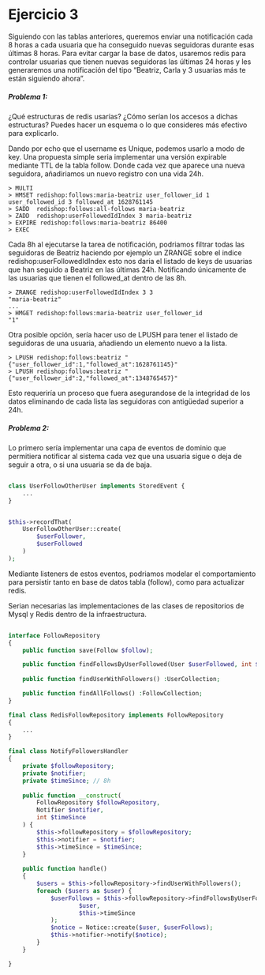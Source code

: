 # Ejercicio 3

Siguiendo con las tablas anteriores, queremos enviar una notificación cada 8 horas a cada
usuaria que ha conseguido nuevas seguidoras durante esas últimas 8 horas.
Para evitar cargar la base de datos, usaremos redis para controlar usuarias que tienen nuevas
seguidoras las últimas 24 horas y les generaremos una notificación del tipo “Beatriz, Carla y 3
usuarias más te están siguiendo ahora”.

##### Problema 1:

¿Qué estructuras de redis usarías? ¿Cómo serían los accesos a dichas estructuras? Puedes
hacer un esquema o lo que consideres más efectivo para explicarlo.

Dando por echo que el username es Unique, podemos usarlo a modo de key. 
Una propuesta simple seria implementar una versión expirable mediante TTL de la tabla follow. 
Donde cada vez que aparece una nueva seguidora, añadiriamos un nuevo registro con una vida 24h.    

```redis
> MULTI
> HMSET redishop:follows:maria-beatriz user_follower_id 1 user_followed_id 3 followed_at 1628761145
> SADD  redishop:follows:all-follows maria-beatriz
> ZADD  redishop:userFollowedIdIndex 3 maria-beatriz
> EXPIRE redishop:follows:maria-beatriz 86400
> EXEC
```

Cada 8h al ejecutarse la tarea de notificación, podriamos filtrar todas las seguidoras de Beatriz 
haciendo por ejemplo un ZRANGE sobre el indice redishop:userFollowedIdIndex esto nos daria el listado de 
keys de usuarias que han seguido a Beatriz en las últimas 24h. Notificando únicamente de las usuarias que tienen el followed_at dentro de las 8h.

```redis
> ZRANGE redishop:userFollowedIdIndex 3 3
"maria-beatriz"
...
> HMGET redishop:follows:maria-beatriz user_follower_id
"1"
```
  
Otra posible opción, sería hacer uso de LPUSH para tener el listado de seguidoras de una usuaria, añadiendo un elemento nuevo a la lista.

```redis
> LPUSH redishop:follows:beatriz "{"user_follower_id":1,"followed_at":1628761145}"
> LPUSH redishop:follows:beatriz "{"user_follower_id":2,"followed_at":1348765457}"
```

Esto requeriría un proceso que fuera asegurandose de la integridad de los datos eliminando de cada lista las seguidoras con antigüedad superior a 24h.  

##### Problema 2:

Lo primero sería implementar una capa de eventos de dominio que permitiera notificar al sistema cada vez que una usuaria 
sigue o deja de seguir a otra, o si una usuaria se da de baja.

```php

class UserFollowOtherUser implements StoredEvent {
    ...
}


$this->recordThat(
    UserFollowOtherUser::create(
        $userFollower,
        $userFollowed      
    )
);
```
Mediante listeners de estos eventos, podriamos modelar el comportamiento para persistir tanto en base de datos tabla (follow), 
como para actualizar redis.

Serian necesarias las implementaciones de las clases de repositorios de Mysql y Redis dentro de la infraestructura.

```php

interface FollowRepository
{
    public function save(Follow $follow);

    public function findFollowsByUserFollowed(User $userFollowed, int $timeSince) :FollowCollection;
    
    public function findUserWithFollowers() :UserCollection;

    public function findAllFollows() :FollowCollection;
}

final class RedisFollowRepository implements FollowRepository
{
    ...
}

final class NotifyFollowersHandler
{
    private $followRepository;
    private $notifier;
    private $timeSince; // 8h
    
    public function __construct(
        FollowRepository $followRepository,
        Notifier $notifier,
        int $timeSince
    ) {
        $this->followRepository = $followRepository;
        $this->notifier = $notifier;
        $this->timeSince = $timeSince;
    }
    
    public function handle()
    {
        $users = $this->followRepository->findUserWithFollowers();
        foreach ($users as $user) {
            $userFollows = $this->followRepository->findFollowsByUserFollowed(
                    $user, 
                    $this->timeSince
            );
            $notice = Notice::create($user, $userFollows);
            $this->notifier->notify($notice);
        }       
    }

}
```
    